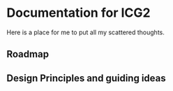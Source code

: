 # Documentation for ICG2

Here is a place for me to put all my scattered thoughts.

## Roadmap

## Design Principles and guiding ideas

## 